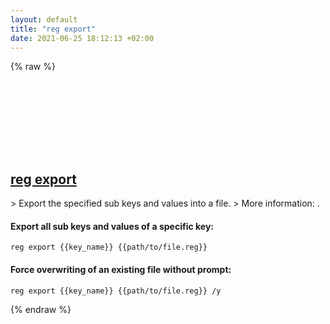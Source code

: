 ```yaml
---
layout: default
title: "reg export"
date: 2021-06-25 18:12:13 +02:00
---
```

{% raw %}
<h2 id="reg-export">
  <a href="/en/windows/reg-export.html">reg export</a> <a href="#reg-export"><svg class="icon">
    <use href="/assets/images/unicode_sprite.svg#link" />
  </svg></a>
</h2>
> Export the specified sub keys and values into a file.
> More information: <https://docs.microsoft.com/windows-server/administration/windows-commands/reg-export>.

#### Export all sub keys and values of a specific key:
```shell
reg export {{key_name}} {{path/to/file.reg}}
```
#### Force overwriting of an existing file without prompt:
```shell
reg export {{key_name}} {{path/to/file.reg}} /y
```
{% endraw %}